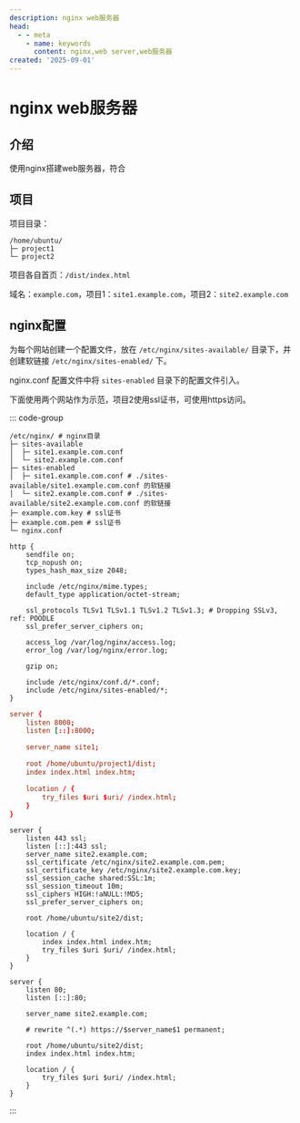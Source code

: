 ```yaml
---
description: nginx web服务器
head:
  - - meta
    - name: keywords
      content: nginx,web server,web服务器
created: '2025-09-01'
---
```


# nginx web服务器

## 介绍

使用nginx搭建web服务器，符合

## 项目

项目目录：

<div class="code-JetBrains"/>

```text
/home/ubuntu/
├─ project1
└─ project2
```

项目各自首页：`/dist/index.html`

域名：`example.com`，项目1：`site1.example.com`，项目2：`site2.example.com`

## nginx配置

为每个网站创建一个配置文件，放在 `/etc/nginx/sites-available/` 目录下，并创建软链接 `/etc/nginx/sites-enabled/` 下。

nginx.conf 配置文件中将 `sites-enabled` 目录下的配置文件引入。

下面使用两个网站作为示范，项目2使用ssl证书，可使用https访问。

<div class="code-JetBrains"/>

::: code-group

```text [目录结构]
/etc/nginx/ # nginx目录
├─ sites-available
│  ├─ site1.example.com.conf
│  └─ site2.example.com.conf
├─ sites-enabled
│  ├─ site1.example.com.conf # ./sites-available/site1.example.com.conf 的软链接
│  └─ site2.example.com.conf # ./sites-available/site2.example.com.conf 的软链接
├─ example.com.key # ssl证书
├─ example.com.pem # ssl证书
└─ nginx.conf
```

```conf{18} [nginx.conf]
http {
	sendfile on;
	tcp_nopush on;
	types_hash_max_size 2048;

	include /etc/nginx/mime.types;
	default_type application/octet-stream;

	ssl_protocols TLSv1 TLSv1.1 TLSv1.2 TLSv1.3; # Dropping SSLv3, ref: POODLE
	ssl_prefer_server_ciphers on;

	access_log /var/log/nginx/access.log;
	error_log /var/log/nginx/error.log;

	gzip on;

	include /etc/nginx/conf.d/*.conf;
	include /etc/nginx/sites-enabled/*;
}
```

```conf [site1.example.com.conf]
server {
	listen 8000;
	listen [::]:8000;

	server_name site1;

	root /home/ubuntu/project1/dist;
	index index.html index.htm;

	location / {
		try_files $uri $uri/ /index.html;
	}
}
```

```conf{2-6} [site2.example.com.conf]
server {
	listen 443 ssl;
	listen [::]:443 ssl;
	server_name site2.example.com;
	ssl_certificate /etc/nginx/site2.example.com.pem;
	ssl_certificate_key /etc/nginx/site2.example.com.key;
	ssl_session_cache shared:SSL:1m;
	ssl_session_timeout 10m;
	ssl_ciphers HIGH:!aNULL:!MD5;
	ssl_prefer_server_ciphers on;

	root /home/ubuntu/site2/dist;

	location / {
		index index.html index.htm;
		try_files $uri $uri/ /index.html;
	}
}

server {
	listen 80;
	listen [::]:80;

	server_name site2.example.com;

	# rewrite ^(.*) https://$server_name$1 permanent;

	root /home/ubuntu/site2/dist;
	index index.html index.htm;

	location / {
		try_files $uri $uri/ /index.html;
	}
}
```

:::
